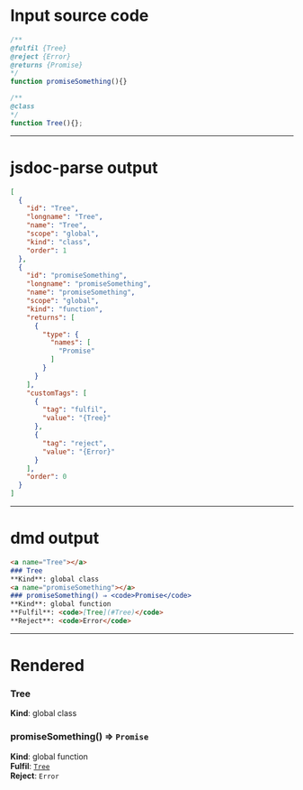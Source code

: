 # Input source code
```js
/**
@fulfil {Tree}
@reject {Error}
@returns {Promise}
*/
function promiseSomething(){}

/**
@class
*/
function Tree(){};

```

* * * 

# jsdoc-parse output
```json
[
  {
    "id": "Tree",
    "longname": "Tree",
    "name": "Tree",
    "scope": "global",
    "kind": "class",
    "order": 1
  },
  {
    "id": "promiseSomething",
    "longname": "promiseSomething",
    "name": "promiseSomething",
    "scope": "global",
    "kind": "function",
    "returns": [
      {
        "type": {
          "names": [
            "Promise"
          ]
        }
      }
    ],
    "customTags": [
      {
        "tag": "fulfil",
        "value": "{Tree}"
      },
      {
        "tag": "reject",
        "value": "{Error}"
      }
    ],
    "order": 0
  }
]
```

* * * 

# dmd output
```markdown
<a name="Tree"></a>
### Tree
**Kind**: global class  
<a name="promiseSomething"></a>
### promiseSomething() ⇒ <code>Promise</code>
**Kind**: global function  
**Fulfil**: <code>[Tree](#Tree)</code>  
**Reject**: <code>Error</code>  
```

* * * 

# Rendered
<a name="Tree"></a>
### Tree
**Kind**: global class  
<a name="promiseSomething"></a>
### promiseSomething() ⇒ <code>Promise</code>
**Kind**: global function  
**Fulfil**: <code>[Tree](#Tree)</code>  
**Reject**: <code>Error</code>  
